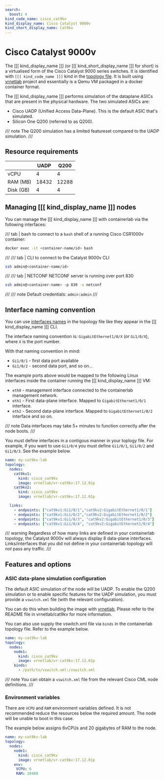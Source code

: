 ```yaml
---
search:
  boost: 4
kind_code_name: cisco_cat9kv
kind_display_name: Cisco Catalyst 9000v
kind_short_display_name: Cat9kv
---
```

# Cisco Catalyst 9000v

The [[[ kind_display_name ]]] (or [[[ kind_short_display_name ]]] for short) is a virtualised form of the Cisco Catalyst 9000 series switches. It is identified with `[[[ kind_code_name ]]]` kind in the [topology file](../topo-def-file.md). It is built using [vrnetlab](../vrnetlab.md) project and essentially is a Qemu VM packaged in a docker container format.

The [[[ kind_display_name ]]] performs simulation of the dataplane ASICs that are present in the physical hardware. The two simulated ASICs are:

- Cisco UADP (Unified Access Data-Plane). This is the default ASIC that's simulated.
- Silicon One Q200 (referred to as Q200).

/// note
The Q200 simulation has a limited featureset compared to the UADP simulation.
///

## Resource requirements

|           | UADP  | Q200  |
| --------- | ----- | ----- |
| vCPU      | 4     | 4     |
| RAM (MB)  | 18432 | 12288 |
| Disk (GB) | 4     | 4     |

## Managing [[[ kind_display_name ]]] nodes

You can manage the [[[ kind_display_name ]]] with containerlab via the following interfaces:

/// tab | bash
to connect to a `bash` shell of a running Cisco CSR1000v container:

```bash
docker exec -it <container-name/id> bash
```

///
/// tab | CLI
to connect to the Catalyst 9000v CLI

```bash
ssh admin@<container-name/id>
```

///
/// tab | NETCONF
NETCONF server is running over port 830

```bash
ssh admin@<container-name> -p 830 -s netconf
```

///
/// note
Default credentials: `admin:admin`
///

## Interface naming convention

You can use [interfaces names](../topo-def-file.md#interface-naming) in the topology file like they appear in the [[[ kind_display_name ]]] CLI.

The interface naming convention is: `GigabitEthernet1/0/X` (or `Gi1/0/X`), where `X` is the port number.

With that naming convention in mind:

* `Gi1/0/1` - first data port available
* `Gi1/0/2` - second data port, and so on...

The example ports above would be mapped to the following Linux interfaces inside the container running the [[[ kind_display_name ]]] VM:

- `eth0` - management interface connected to the containerlab management network.
- `eth1` - First data-plane interface. Mapped to `GigabitEthernet1/0/1` interface.
- `eth2` - Second data-plane interface. Mapped to `GigabitEthernet1/0/2` interface and so on.

/// note
Data interfaces may take 5+ minutes to function correctly after the node boots.
///

You must define interfaces in a contigous manner in your toplogy file. For example, if you want to use `Gi1/0/4` you must define `Gi1/0/1`, `Gi1/0/2` and `Gi1/0/3`. See the example below.

```yaml
name: my-cat9kv-lab
topology:
  nodes:
    cat9kv1:
      kind: cisco_cat9kv
      image: vrnetlab/vr-cat9kv:17.12.01p
    cat9kv2:
      kind: cisco_cat9kv
      image: vrnetlab/vr-cat9kv:17.12.01p

  links:
    - endpoints: ["cat9kv1:Gi1/0/1","cat9kv2:GigabitEthernet1/0/1"] 
    - endpoints: ["cat9kv1:Gi1/0/2","cat9kv2:GigabitEthernet1/0/2"]
    - endpoints: ["cat9kv1:Gi1/0/3", "cat9kv2:GigabitEthernet1/0/3"]
    - endpoints: ["cat9kv1:Gi1/0/4", "cat9kv2:GigabitEthernet1/0/4"]
```

/// warning
Regardless of how many links are defined in your containerlab topology, the Catalyst 9000v will always display 8 data-plane interfaces. Links/interfaces that you did not define in your containerlab topology will *not* pass any traffic.
///

## Features and options

### ASIC data-plane simulation configuration

The default ASIC simulation of the node will be UADP. To enable the Q200 simulation or to enable specific features for the UADP simulation, you must provide a `vswitch.xml` file (with the relevant configuration).

You can do this when building the image with [vrnetlab](../vrnetlab.md), Please refer to the README file in vrnetlab/cat9kv for more information.

You can also use supply the vswitch.xml file via `binds` in the containerlab topology file. Refer to the example below.

```yaml
name: my-cat9kv-lab
topology:
  nodes:
    node1:
      kind: cisco_cat9kv
      image: vrnetlab/vr-cat9kv:17.12.01p
    binds:
      - /path/to/vswitch.xml:/vswitch.xml
```

/// note
You can obtain a `vswitch.xml` file from the relevant Cisco CML node definitions.
///

### Environment variables

There are `VCPU` and `RAM` environment variables defined. It is not recommended reduce the resources below the required amount. The node will be unable to boot in this case.

The example below assigns 6vCPUs and 20 gigabytes of RAM to the node.

```yaml
name: my-cat9kv-lab
topology:
  nodes:
    node1:
      kind: cisco_cat9kv
      image: vrnetlab/vr-cat9kv:17.12.01p
    env:
     VCPU: 6
     RAM: 20480
```
